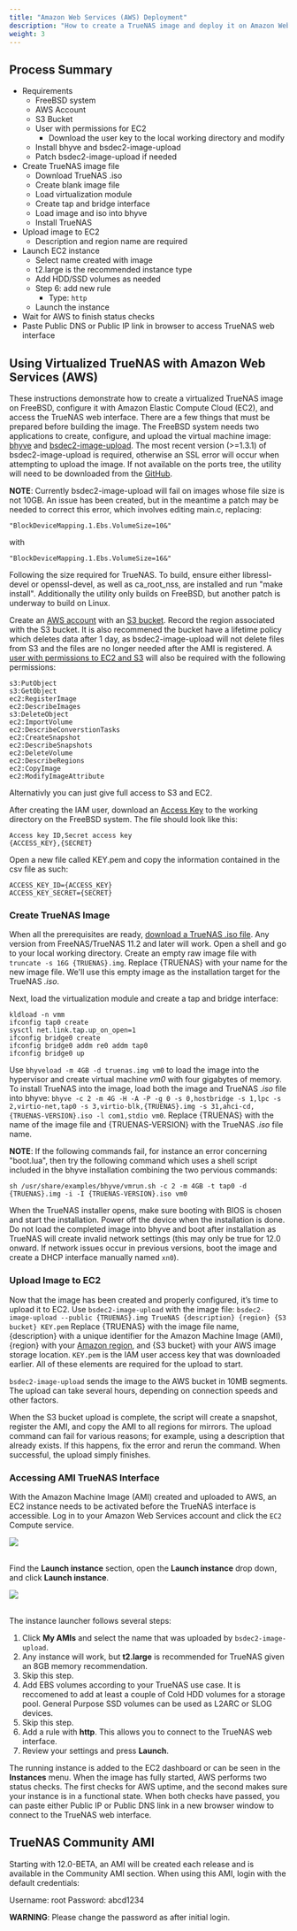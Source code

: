 ```yaml
---
title: "Amazon Web Services (AWS) Deployment"
description: "How to create a TrueNAS image and deploy it on Amazon Web Services."
weight: 3
---
```


## Process Summary

* Requirements
  * FreeBSD system
  * AWS Account
  * S3 Bucket
  * User with permissions for EC2
    * Download the user key to the local working directory and modify
  * Install bhyve and bsdec2-image-upload
  * Patch bsdec2-image-upload if needed
* Create TrueNAS image file
  * Download TrueNAS .iso
  * Create blank image file
  * Load virtualization module
  * Create tap and bridge interface
  * Load image and iso into bhyve
  * Install TrueNAS
* Upload image to EC2
  * Description and region name are required
* Launch EC2 instance
  * Select name created with image
  * t2.large is the recommended instance type
  * Add HDD/SSD volumes as needed
  * Step 6: add new rule
    * Type: `http`
  * Launch the instance
* Wait for AWS to finish status checks
* Paste Public DNS or Public IP link in browser to access TrueNAS web interface

## Using Virtualized TrueNAS with Amazon Web Services (AWS)

These instructions demonstrate how to create a virtualized TrueNAS image on FreeBSD, configure it with Amazon Elastic Compute Cloud (EC2), and access the TrueNAS web interface.
There are a few things that must be prepared before building the image.
The FreeBSD system needs two applications to create, configure, and upload the virtual machine image:
[bhyve](https://bhyve.org/)
and [bsdec2-image-upload](https://www.freshports.org/net/bsdec2-image-upload/). The most recent version (>=1.3.1) of bsdec2-image-upload is required, otherwise an SSL error will occur when attempting to upload the image. If not available on the ports tree, the utility will need to be downloaded from the [GitHub](https://github.com/cperciva/bsdec2-image-upload).

**NOTE**: Currently bsdec2-image-upload will fail on images whose file size is not 10GB. An issue has been created, but in the meantime a patch may be needed to correct this error, which involves editing main.c, replacing:

```
"BlockDeviceMapping.1.Ebs.VolumeSize=10&"
```

with

```
"BlockDeviceMapping.1.Ebs.VolumeSize=16&"
```

Following the size required for TrueNAS. To build, ensure either libressl-devel or openssl-devel, as well as ca_root_nss, are installed and run "make install". Additionally the utility only builds on FreeBSD, but another patch is underway to build on Linux.

Create an [AWS account](https://portal.aws.amazon.com/billing/signup?nc2=h_ct&src=default&redirect_url=https%3A%2F%2Faws.amazon.com%2Fregistration-confirmation#/start) with an
[S3 bucket](https://docs.aws.amazon.com/quickstarts/latest/s3backup/step-1-create-bucket.html). Record the region associated with the S3 bucket. It is also recommened the bucket have a lifetime policy which deletes data after 1 day, as bsdec2-image-upload will not delete files from S3 and the files are no longer needed after the AMI is registered.
A [user with permissions to EC2 and S3](https://docs.aws.amazon.com/IAM/latest/UserGuide/id_users_create.html) will also be required with the following permissions:

```
s3:PutObject
s3:GetObject
ec2:RegisterImage
ec2:DescribeImages
s3:DeleteObject
ec2:ImportVolume
ec2:DescribeConverstionTasks
ec2:CreateSnapshot
ec2:DescribeSnapshots
ec2:DeleteVolume
ec2:DescribeRegions
ec2:CopyImage
ec2:ModifyImageAttribute
```

Alternativly you can just give full access to S3 and EC2.

After creating the IAM user, download an [Access Key](https://docs.aws.amazon.com/IAM/latest/UserGuide/id_credentials_access-keys.html)
to the working directory on the FreeBSD system. The file should look like this:

```
Access key ID,Secret access key
{ACCESS_KEY},{SECRET}
```

Open a new file called KEY.pem and copy the information contained in the csv file as such:

```
ACCESS_KEY_ID={ACCESS_KEY}
ACCESS_KEY_SECRET={SECRET}
```

### Create TrueNAS Image

When all the prerequisites are ready, [download a TrueNAS .iso file](https://www.freenas.org/download-freenas-release/).
Any version from FreeNAS/TrueNAS 11.2 and later will work.
Open a shell and go to your local working directory.
Create an empty raw image file with `truncate -s 16G {TRUENAS}.img`.
Replace {TRUENAS} with your name for the new image file.
We'll use this empty image as the installation target for the TrueNAS *.iso*.

Next, load the virtualization module and create a tap and bridge interface:

```
kldload -n vmm
ifconfig tap0 create
sysctl net.link.tap.up_on_open=1
ifconfig bridge0 create
ifconfig bridge0 addm re0 addm tap0
ifconfig bridge0 up
```

Use `bhyveload -m 4GB -d truenas.img vm0` to load the image into the hypervisor and create virtual machine *vm0* with four gigabytes of memory.
To install TrueNAS into the image, load both the image and TrueNAS *.iso* file into bhyve: `bhyve -c 2 -m 4G -H -A -P -g 0 -s 0,hostbridge -s 1,lpc -s 2,virtio-net,tap0 -s 3,virtio-blk,{TRUENAS}.img -s 31,ahci-cd,{TRUENAS-VERSION}.iso -l com1,stdio vm0`.
Replace {TRUENAS} with the name of the image file and {TRUENAS-VERSION} with the TrueNAS *.iso* file name.

**NOTE**:
If the following commands fail, for instance an error concerning "boot.lua", then try the following command which uses a shell script included in the bhyve installation combining the two pervious commands:

```
sh /usr/share/examples/bhyve/vmrun.sh -c 2 -m 4GB -t tap0 -d {TRUENAS}.img -i -I {TRUENAS-VERSION}.iso vm0
```

When the TrueNAS installer opens, make sure booting with BIOS is chosen and start the installation.
Power off the device when the installation is done. Do not load the completed image into bhyve and boot after installation as TrueNAS will create invalid network settings (this may only be true for 12.0 onward. If network issues occur in previous versions, boot the image and create a DHCP interface manually named `xn0`).

### Upload Image to EC2

Now that the image has been created and properly configured, it’s time to upload it to EC2.
Use `bsdec2-image-upload` with the image file:
`bsdec2-image-upload --public {TRUENAS}.img TrueNAS {description} {region} {S3 bucket} KEY.pem`
Replace {TRUENAS} with the image file name, {description} with a unique identifier for the Amazon Machine Image (AMI), {region} with your [Amazon region](https://docs.aws.amazon.com/AmazonRDS/latest/UserGuide/Concepts.RegionsAndAvailabilityZones.html), and {S3 bucket} with your AWS image storage location.
`KEY.pem` is the IAM user access key that was downloaded earlier.
All of these elements are required for the upload to start.

`bsdec2-image-upload` sends the image to the AWS bucket in 10MB segments.
The upload can take several hours, depending on connection speeds and other factors.

When the S3 bucket upload is complete, the script will create a snapshot, register the AMI, and copy the AMI to all regions for mirrors.
The upload command can fail for various reasons; for example, using a description that already exists.
If this happens, fix the error and rerun the command.
When successful, the upload simply finishes.

### Accessing AMI TrueNAS Interface

With the Amazon Machine Image (AMI) created and uploaded to AWS, an EC2 instance needs to be activated before the TrueNAS interface is accessible.
Log in to your Amazon Web Services account and click the `EC2` Compute service.

<img src="/images/aws-management-console.png">
<br><br>

Find the **Launch instance** section, open the **Launch instance** drop down, and click **Launch instance**.

<img src="/images/aws-ec2-dashboard.png">
<br><br>

The instance launcher follows several steps:

1. Click **My AMIs** and select the name that was uploaded by `bsdec2-image-upload`.
2. Any instance will work, but **t2.large** is recommended for TrueNAS given an 8GB memory recommendation.
3. Skip this step.
4. Add EBS volumes according to your TrueNAS use case. It is reccomened to add at least a couple of Cold HDD volumes for a storage pool.
General Purpose SSD volumes can be used as L2ARC or SLOG devices.
5. Skip this step.
6. Add a rule with **http**. This allows you to connect to the TrueNAS web interface.
7. Review your settings and press **Launch**.

The running instance is added to the EC2 dashboard or can be seen in the **Instances** menu.
When the image has fully started, AWS performs two status checks.
The first checks for AWS uptime, and the second makes sure your instance is in a functional state.
When both checks have passed, you can paste either Public IP or Public DNS link in a new browser window to connect to the TrueNAS web interface.

## TrueNAS Community AMI

Starting with 12.0-BETA, an AMI will be created each release and is available in the Community AMI section. When using this AMI, login with the default credentials:

Username: root
Password: abcd1234

**WARNING**: Please change the password as after initial login. 
